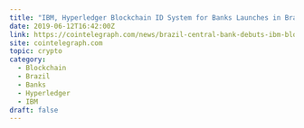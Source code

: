 ```yaml
---
title: "IBM, Hyperledger Blockchain ID System for Banks Launches in Brazil"
date: 2019-06-12T16:42:00Z
link: https://cointelegraph.com/news/brazil-central-bank-debuts-ibm-blockchain-interbank-id-system-on-hyperledger?utm_medium=RSS&utm_source=hune
site: cointelegraph.com
topic: crypto
category:
  - Blockchain
  - Brazil
  - Banks
  - Hyperledger
  - IBM
draft: false
---
```

